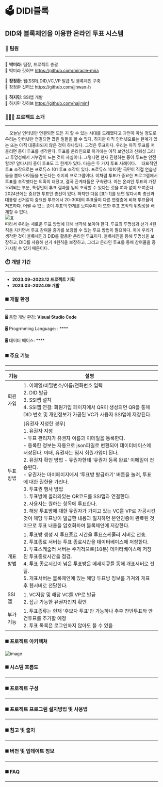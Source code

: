 # 🗳️ DIDI블록
## DID와 블록체인을 이용한 온라인 투표 시스템 

### 👥 팀원
---
👤 **박미라**: 팀장, 프로젝트 총괄<br>
 🔗 박미라 깃허브 <https://github.com/miracle-mira>

👤 **장정환**: 웹(SSR),DID,VC,VP 발급 및 블록체인 구축<br>
 🔗 장정환 깃허브 <https://github.com/jjhwan-h>

👤 **하지민**: SSI앱 개발<br>
 🔗 하지민 깃허브 <https://github.com/hajimin1>

### 👩🏻‍🏫 프로젝트 소개
---
 오늘날 인터넷만 연결되면 모든 지 할 수 있는 시대를 도래했다고 과언이 아닐 정도로 우리는 인터넷만 연결되면 많은 일들을 할 수 있다. 하지만 아직 인터넷으로는 한계가 있는 또는 아직 대중화되지 않은 것이 하나있다. 그것은 투표이다. 우리는 아직 투표를 떠올리면 종이 투표를 생각한다. 투표를 온라인으로 하기에는 아직 보안성과 신뢰성 그리고 투명성에서 거부감이 드는 것이 사실이다. 그렇다면 현재 진행하는 종이 투표는 안전할까? 알다시피 종이 투표도 그 한계가 있다. 다음은 두 가지 투표 사례이다.
 대표적인 투표 조작으로는 프로듀스 101 투표 조작이 있다. 프로듀스 101이란 국민이 직접 연습생들을 뽑아 아이돌을 만든다는 취지의 프로그램이다. 이처럼 투표가 중요한 프로그램에서 투표를 조작했다는 의혹이 터졌고, 결국 관계자들은 구속됐다. 이는 온라인 투표의 가장 우려되는 부분, 특정인이 투표 결과를 임의 조작할 수 있다는 것을 여과 없이 보여준다. 2024년에는 중요한 투표인 총선이 있다. 하지만 다음 [표1-1]를 보면 알다시피 총선과 대통령 선거같이 중요한 투표에서 20-30대의 투표율이 다른 연령층에 비해 투표율이 저조하다. 어쩔 수 없는 종이 투표의 한계를 보여주며 이 또한 투표 조작의 위험성을 배제할 수 없다.<br>
![표](https://github.com/user-attachments/assets/1d296afe-f2f8-4348-a1e7-89bb3c95b979)<br>
따라서 우리는 새로운 투표 방법에 대해 생각해 보아야 한다. 투표의 투명성과 선거 4원칙을 지키면서 투표 참여율 증가를 보장할 수 있는 투표 방법이 필요하다. 이에 우리가 생각한 것이 블록체인과 DID를 활용한 온라인 투표이다. 블록체인을 통해 투명성을 보장하고, DID를 사용해 선거 4원칙을 보장하고, 그리고 온라인 투표를 통해 참여율을 증가시킬 수 있기 때문이다.



### ⏱️ 개발 기간
---
- **2023.09~2023.12 프로젝트 기획**<br>
- **2024.03~2024.09 개발**

  
### ◼️ 개발 환경
---
🖥️ 통합 개발 환경: **Visual Studio Code**

🖥️ Progrmming Language: : ****

🖥️ 데이터 베이스: ****

### ◼️ 주요 기능
---
|기능|설명|
|------|---|
|회원가입|1. 이메일/비밀번호/이름/전화번호 입력 <br>2. DID 발급<br> 3. SSI앱 설치<br> 4. SSI앱 연결: 회원가입 페이지에서 QR이 생성되면 QR을 통해 DID 번호 및 개인정보가 가공된 VC가 사용자 SSI앱에 저장된다.|
|투표방법|[유권자 지정한 경우]<br> 1. 유권자 지정<br> - 투표 관리자가 유권자 이름과 이메일을 등록한다.<br> - 등록한 정보는 자동으로 json파일로 변환되어 데이터베이스에 저장된다. 이때, 유권자는 임시 회원가입이 된다. <br>2. 유권자 확인 방법 - 유권자한테 '유권자 등록 완료' 이메일이 전송된다.<br> - 유권자는 마이페이지에서 '투표방 발급하기' 버튼을 눌러, 투표에 대한 권한을 가진다.<br>3. 투표권 행사 방법 <br> 1. 투표방에 올라와있는 QR코드를 SSI앱과 연결한다. <br>2. 사용자는 원하는 항목에 투표한다.<br>3. 해당 투표방에 대한 유권자가 가지고 있는 VC를 VP로 가공시킨 것이 해당 투표방이 발급한 내용과 일치하면 본인인증이 완료된 것이므로 투표 내용을 암호화하여 블록체인에 저장한다. |
|개표방법|1. 투표방 생성 시 투표종료 시간을 투표스케줄러 서버로 전송.<br> 2. 투표종료 서버는 투표 종료시간을 데이터베이스에 저장한다.<br> 3. 투표스케줄러 서버는 주기적으로(10분) 데이터베이스에 저장된 투표종료시간을 점검.<br> 4. 투표 종료시간이 넘은 투표방은 메세지큐를 통해 개표서버로 전달.<br> 5. 개표서버는 블록체인에 있는 해당 투표방 정보를 가져와 개표 후 웹서버로 전달한다.<br>
|SSI앱|1. VC저장 및 해당 VC를 VP로 발급<br>2. 접근 가능한 유권자인지 확인|
|부가기능|1. 투표종류는 현재 '후보자 투표'만 가능하나 추후 찬반투표와 안건투표를 추가할 예정 <br>2. 투표 목록은 로그인하지 않아도 볼 수 있음|

### ◼️ 프로젝트 아키텍쳐
![image](https://github.com/user-attachments/assets/e4e23322-b048-4a90-b382-ac3914a40b6f)



### ◼️ 시스템 흐름도
---


### ◼️ 프로젝트 구성
---


### ◼️ 프로젝트 프로그램 설치방법 및 사용법
---


### ◼️ 참고 및 출처
---


### ◼️ 버전 및 업데이트 정보
---


### ◼️ FAQ
---



